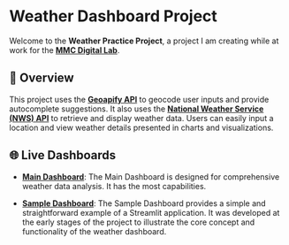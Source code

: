 # Weather Dashboard Project

Welcome to the **Weather Practice Project**, a project I am creating while at work for the [**MMC Digital Lab**](https://mmcdigitallab.com).

## 📖 Overview

This project uses the [**Geoapify API**](https://www.geoapify.com) to geocode user inputs and provide autocomplete suggestions. It also uses the [**National Weather Service (NWS) API**](https://www.weather.gov/documentation/services-web-api) to retrieve and display weather data. Users can easily input a location and view weather details presented in charts and visualizations.


## 🌐 Live Dashboards

- **[Main Dashboard](https://mmcweather.streamlit.app)**: The Main Dashboard is designed for comprehensive weather data analysis. It has the most capabilities.
  
- **[Sample Dashboard](https://mmcweathersample.streamlit.app)**: The Sample Dashboard provides a simple and straightforward example of a Streamlit application. It was developed at the early stages of the project to illustrate the core concept and functionality of the weather dashboard.
